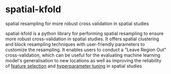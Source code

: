 # spatial-kfold
spatial resampling for more robust cross validation in spatial studies

spatial-kfold is a python library for performing spatial resampling to ensure more robust cross-validation in spatial studies. It offers spatial clustering and block resampling techniques with  user-friendly parameters to customize the resampling. It enables users to conduct a "Leave Region Out" cross-validation, which can be useful for the evaluating machine learning model's generalisation to new locations as well as improving the reliability of [feature selection](https://doi.org/10.1016/j.ecolmodel.2019.108815) and [hyperparameter tuning](https://doi.org/10.1016/j.ecolmodel.2019.06.002) in spatial studies